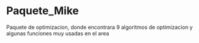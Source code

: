 # Paquete_Mike
Paquete de optimizacion, donde encontrara 9 algoritmos de optimizacion y algunas funciones muy usadas en el area
